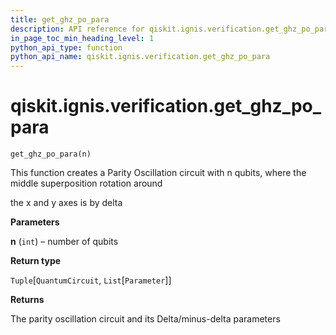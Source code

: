 ```yaml
---
title: get_ghz_po_para
description: API reference for qiskit.ignis.verification.get_ghz_po_para
in_page_toc_min_heading_level: 1
python_api_type: function
python_api_name: qiskit.ignis.verification.get_ghz_po_para
---
```


# qiskit.ignis.verification.get\_ghz\_po\_para

<span id="qiskit.ignis.verification.get_ghz_po_para" />

`get_ghz_po_para(n)`

This function creates a Parity Oscillation circuit with n qubits, where the middle superposition rotation around

the x and y axes is by delta

**Parameters**

**n** (`int`) – number of qubits

**Return type**

`Tuple`\[`QuantumCircuit`, `List`\[`Parameter`]]

**Returns**

The parity oscillation circuit and its Delta/minus-delta parameters

